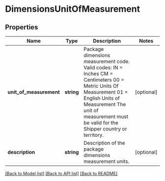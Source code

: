 # DimensionsUnitOfMeasurement

## Properties
Name | Type | Description | Notes
------------ | ------------- | ------------- | -------------
**unit_of_measurement** | **string** | Package dimensions measurement code. Valid codes: IN &#x3D; Inches CM &#x3D; Centimeters 00 &#x3D; Metric Units Of Measurement 01 &#x3D; English Units of Measurement The unit of measurement must be valid for the Shipper country or territory. | [optional] 
**description** | **string** | Description of the package dimensions measurement units. | [optional] 

[[Back to Model list]](../../README.md#documentation-for-models) [[Back to API list]](../../README.md#documentation-for-api-endpoints) [[Back to README]](../../README.md)

